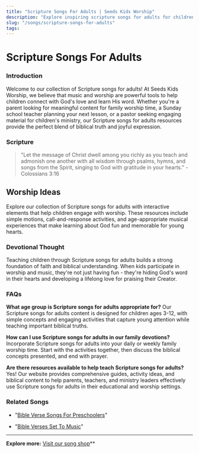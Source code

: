 ```yaml
---
title: "Scripture Songs For Adults | Seeds Kids Worship"
description: "Explore inspiring scripture songs for adults for children's worship and faith development. Biblical music resources for families and ministry."
slug: "/songs/scripture-songs-for-adults"
tags:
---
```


# Scripture Songs For Adults

### Introduction

Welcome to our collection of Scripture songs for adults! At Seeds Kids Worship, we believe that music and worship are powerful tools to help children connect with God's love and learn His word. Whether you're a parent looking for meaningful content for family worship time, a Sunday school teacher planning your next lesson, or a pastor seeking engaging material for children's ministry, our Scripture songs for adults resources provide the perfect blend of biblical truth and joyful expression.

### Scripture

> "Let the message of Christ dwell among you richly as you teach and admonish one another with all wisdom through psalms, hymns, and songs from the Spirit, singing to God with gratitude in your hearts." - Colossians 3:16

## Worship Ideas

Explore our collection of Scripture songs for adults with interactive elements that help children engage with worship. These resources include simple motions, call-and-response activities, and age-appropriate musical experiences that make learning about God fun and memorable for young hearts.

### Devotional Thought

Teaching children through Scripture songs for adults builds a strong foundation of faith and biblical understanding. When kids participate in worship and music, they're not just having fun - they're hiding God's word in their hearts and developing a lifelong love for praising their Creator.

### FAQs

**What age group is Scripture songs for adults appropriate for?**
Our Scripture songs for adults content is designed for children ages 3-12, with simple concepts and engaging activities that capture young attention while teaching important biblical truths.

**How can I use Scripture songs for adults in our family devotions?**
Incorporate Scripture songs for adults into your daily or weekly family worship time. Start with the activities together, then discuss the biblical concepts presented, and end with prayer.

**Are there resources available to help teach Scripture songs for adults?**
Yes! Our website provides comprehensive guides, activity ideas, and biblical content to help parents, teachers, and ministry leaders effectively use Scripture songs for adults in their educational and worship settings.

### Related Songs

- "[Bible Verse Songs For Preschoolers](/songs/bible-verse-songs-for-preschoolers/)"

- "[Bible Verses Set To Music](/songs/bible-verses-set-to-music/)"

---

**Explore more:** [Visit our song shop](https://seedskidsworship.com/shop)**

<!-- Schema Markup -->
<script type="application/ld+json">
{
  "@context": "https://schema.org",
  "@type": "MusicRecording",
  "name": "Scripture Songs For Adults",
  "byArtist": {
    "@type": "MusicGroup",
    "name": "Seeds Kids Worship"
  },
  "isFamilyFriendly": true,
  "url": "https://seedskidsworship.com/songs/scripture-songs-for-adults/"
}
</script>